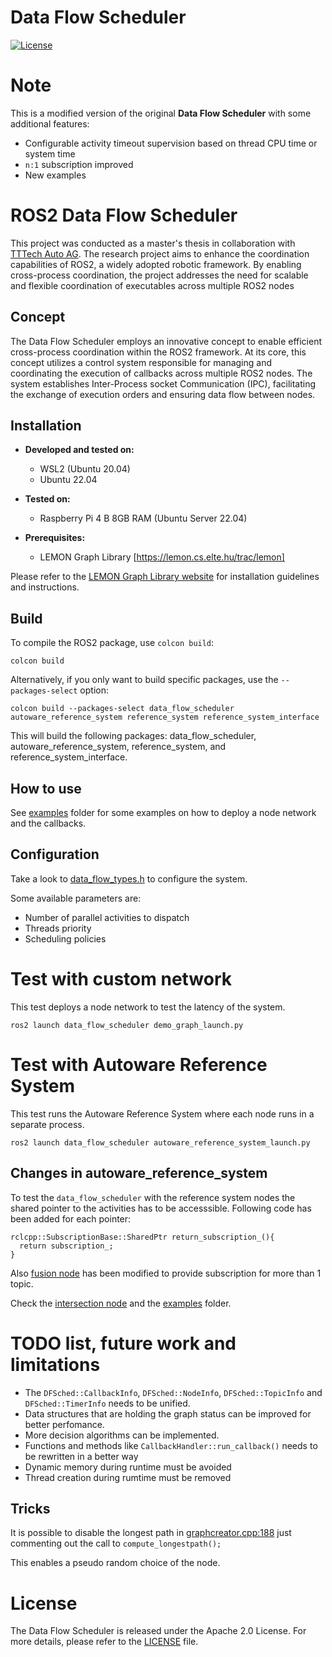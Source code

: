 # Data Flow Scheduler

[![License](https://img.shields.io/badge/License-Apache%202.0-blue.svg)](LICENSE)

# Note
This is a modified version of the original **Data Flow Scheduler** with some additional features: 
- Configurable activity timeout supervision based on thread CPU time or system time
- `n:1` subscription improved
- New examples




# ROS2 Data Flow Scheduler

This project was conducted as a master's thesis in collaboration with [TTTech Auto AG](https://www.tttech.com). The research project aims to enhance the coordination capabilities of ROS2, a widely adopted robotic framework. By enabling cross-process coordination, the project addresses the need for scalable and flexible coordination of executables across multiple ROS2 nodes

## Concept
The Data Flow Scheduler employs an innovative concept to enable efficient cross-process coordination within the ROS2 framework. At its core, this concept utilizes a control system responsible for managing and coordinating the execution of callbacks across multiple ROS2 nodes. The system establishes Inter-Process socket Communication (IPC), facilitating the exchange of execution orders and ensuring data flow between nodes.

## Installation

- **Developed and tested on:**
  - WSL2 (Ubuntu 20.04)
  - Ubuntu 22.04

- **Tested on:**
  - Raspberry Pi 4 B 8GB RAM (Ubuntu Server 22.04)

- **Prerequisites:**
  - LEMON Graph Library [https://lemon.cs.elte.hu/trac/lemon]

Please refer to the [LEMON Graph Library website](https://lemon.cs.elte.hu/trac/lemon/wiki/InstallLinux) for installation guidelines and instructions.

## Build
To compile the ROS2 package, use `colcon build`:
```
colcon build
```

Alternatively, if you only want to build specific packages, use the `--packages-select` option:
```
colcon build --packages-select data_flow_scheduler autoware_reference_system reference_system reference_system_interface
```

This will build the following packages: data_flow_scheduler, autoware_reference_system, reference_system, and reference_system_interface.

## How to use
See [examples](data_flow_scheduler/examples) folder for some examples on how to deploy a node network and the callbacks.




## Configuration
Take a look to [data_flow_types.h](data_flow_scheduler/include/data_flow_scheduler/data_flow_types.h) to configure the system.

Some available parameters are:
- Number of parallel activities to dispatch
- Threads priority
- Scheduling policies




# Test with custom network
This test deploys a node network to test the latency of the system.

```
ros2 launch data_flow_scheduler demo_graph_launch.py
```

# Test with Autoware Reference System
This test runs the Autoware Reference System where each node runs in a separate process.

```
ros2 launch data_flow_scheduler autoware_reference_system_launch.py
```

## Changes in autoware_reference_system
To test the `data_flow_scheduler` with the reference system nodes the shared pointer to the activities has to be accesssible. Following code has been added for each pointer:

```
rclcpp::SubscriptionBase::SharedPtr return_subscription_(){
  return subscription_;
}
```

Also [fusion node](reference-system/reference_system/include/reference_system/nodes/rclcpp/fusion.hpp) has been modified to provide subscription for more than 1 topic.

Check the [intersection node](reference-system/autoware_reference_system/src/ros2/executor/reference_system_dfsexecutor_interface_node.cpp) and the  [examples](data_flow_scheduler/examples) folder.

  

# TODO list, future work and limitations

- The `DFSched::CallbackInfo`, `DFSched::NodeInfo`, `DFSched::TopicInfo` and `DFSched::TimerInfo` needs to be unified.
- Data structures that are holding the graph status can be improved for better perfomance.
- More decision algorithms can be implemented.
- Functions and methods like `CallbackHandler::run_callback()` needs to be rewritten in a better way
- Dynamic memory during runtime must be avoided
- Thread creation during rumtime must be removed  




## Tricks

It is possible to disable the longest path in [graphcreator.cpp:188](data_flow_scheduler/src/graphcreator.cpp) just commenting out the call to `compute_longestpath();`

This enables a pseudo random choice of the node.



# License
The Data Flow Scheduler is released under the Apache 2.0 License. For more details, please refer to the [LICENSE](LICENSE) file.
